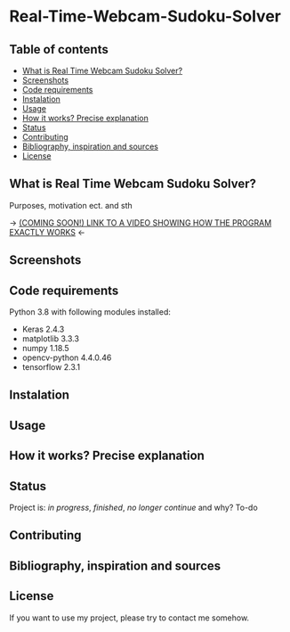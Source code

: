 # Real-Time-Webcam-Sudoku-Solver

## Table of contents
* [What is Real Time Webcam Sudoku Solver?](#What-is-Real-Time-Webcam-Sudoku-Solver?)
* [Screenshots](#Screenshots)
* [Code requirements](#Code-requirements)
* [Instalation](#Instalation)
* [Usage](#Usage)
* [How it works? Precise explanation](#How-it-works?-Precise-explanation)
* [Status](#Status)
* [Contributing](#Contributing)
* [Bibliography, inspiration and sources](#Bibliography,-inspiration-and-sources)
* [License](#License)

## What is Real Time Webcam Sudoku Solver?
Purposes, motivation ect.
and sth

-> [(COMING SOON!) LINK TO A VIDEO SHOWING HOW THE PROGRAM EXACTLY WORKS]() <-

## Screenshots


## Code requirements
Python 3.8 with following modules installed:
* Keras 2.4.3
* matplotlib 3.3.3
* numpy 1.18.5
* opencv-python 4.4.0.46
* tensorflow 2.3.1

## Instalation


## Usage


## How it works? Precise explanation


## Status
Project is: _in progress_, _finished_, _no longer continue_ and why?
To-do

## Contributing


## Bibliography, inspiration and sources


## License
If you want to use my project, please try to contact me somehow.
